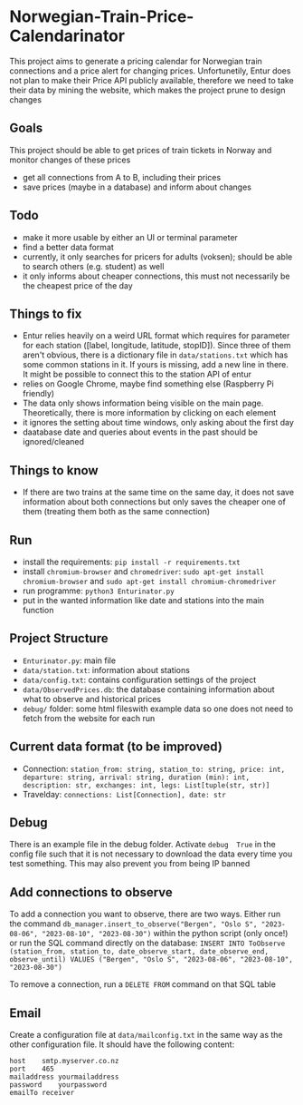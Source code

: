 # Norwegian-Train-Price-Calendarinator
This project aims to generate a pricing calendar for Norwegian train connections and a price alert for changing prices. Unfortunetily, Entur does not plan to make their Price API publicly available, therefore we need to take their data by mining the website, which makes the project prune to design changes

## Goals
This project should be able to get prices of train tickets in Norway and monitor changes of these prices
* get all connections from A to B, including their prices
* save prices (maybe in a database) and inform about changes

## Todo
* make it more usable by either an UI or terminal parameter
* find a better data format
* currently, it only searches for pricers for adults (voksen); should be able to search others (e.g. student) as well
* it only informs about cheaper connections, this must not necessarily be the cheapest price of the day

## Things to fix
* Entur relies heavily on a weird URL format which requires for parameter for each station ([label, longitude, latitude, stopID]). Since three of them aren't obvious, there is a dictionary file in ``data/stations.txt`` which has some common stations in it. If yours is missing, add a new line in there. It might be possible to connect this to the station API of entur
* relies on Google Chrome, maybe find something else (Raspberry Pi friendly)
* The data only shows information being visible on the main page. Theoretically, there is more information by clicking on each element
* it ignores the setting about time windows, only asking about the first day
* daatabase date and queries about events in the past should be ignored/cleaned

## Things to know
* If there are two trains at the same time on the same day, it does not save information about both connections but only saves the cheaper one of them (treating them both as the same connection)

## Run
* install the requirements: ```pip install -r requirements.txt```
* install ``chromium-browser`` and ``chromedriver``: ``sudo apt-get install chromium-browser`` and ``sudo apt-get install chromium-chromedriver``
* run programme: ```python3 Enturinator.py```
* put in the wanted information like date and stations into the main function

## Project Structure
* ``Enturinator.py``: main file
* ``data/station.txt``: information about stations
* ``data/config.txt``: contains configuration settings of the project
* ``data/ObservedPrices.db``: the database containing information about what to observe and historical prices
* ``debug/`` folder: some html fileswith example data so one does not need to fetch from the website for each run

## Current data format (to be improved)
* Connection: ```station_from: string, station_to: string, price: int, departure: string, arrival: string, duration (min): int, description: str, exchanges: int, legs: List[tuple(str, str)]```
* Travelday: ```connections: List[Connection], date: str```

## Debug
There is an example file in the debug folder. Activate ``debug  True`` in the config file such that it is not necessary to download the data every time you test something. This may also prevent you from being IP banned

## Add connections to observe
To add a connection you want to observe, there are two ways.
Either run the command ``db_manager.insert_to_observe("Bergen", "Oslo S", "2023-08-06", "2023-08-10", "2023-08-30")`` within the python script (only once!)
or run the SQL command directly on the database: ``INSERT INTO ToObserve (station_from, station_to, date_observe_start, date_observe_end, observe_until) VALUES ("Bergen", "Oslo S", "2023-08-06", "2023-08-10", "2023-08-30")``

To remove a connection, run a ``DELETE FROM`` command on that SQL table

## Email
Create a configuration file at ``data/mailconfig.txt`` in the same way as the other configuration file. It should have the following content:
```
host	smtp.myserver.co.nz
port	465
mailaddress	yourmailaddress
password	yourpassword
emailTo	receiver
```